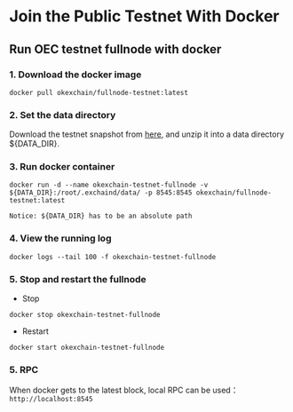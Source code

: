 <!--
order: 4
-->

# Join the Public Testnet With Docker
## Run OEC testnet fullnode with docker

### 1. Download the docker image

```
docker pull okexchain/fullnode-testnet:latest
```

### 2. Set the data directory


Download the testnet snapshot from [here](https://okexchain-docs.readthedocs.io/en/latest/resources/snapshot.html), and unzip it into a data directory ${DATA_DIR}.



### 3. Run docker container
```
docker run -d --name okexchain-testnet-fullnode -v ${DATA_DIR}:/root/.exchaind/data/ -p 8545:8545 okexchain/fullnode-testnet:latest
```
`Notice: ${DATA_DIR} has to be an absolute path`


### 4. View the running log
```
docker logs --tail 100 -f okexchain-testnet-fullnode
```

### 5. Stop and restart the fullnode
- Stop
```
docker stop okexchain-testnet-fullnode
```
- Restart
```
docker start okexchain-testnet-fullnode
```

### 5. RPC
When docker gets to the latest block, local RPC can be used：`http://localhost:8545`
